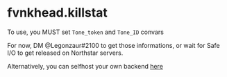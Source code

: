 # fvnkhead.killstat

To use, you MUST set `Tone_token` and `Tone_ID` convars

For now, DM @Legonzaur#2100 to get those informations, or wait for Safe I/O to get released on Northstar servers.

Alternatively, you can selfhost your own backend [here](https://github.com/Legonzaur/ToneAPI_backend)
